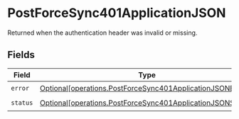 # PostForceSync401ApplicationJSON

Returned when the authentication header was invalid or missing.


## Fields

| Field                                                                                                                              | Type                                                                                                                               | Required                                                                                                                           | Description                                                                                                                        |
| ---------------------------------------------------------------------------------------------------------------------------------- | ---------------------------------------------------------------------------------------------------------------------------------- | ---------------------------------------------------------------------------------------------------------------------------------- | ---------------------------------------------------------------------------------------------------------------------------------- |
| `error`                                                                                                                            | [Optional[operations.PostForceSync401ApplicationJSONError]](undefined/models/operations/postforcesync401applicationjsonerror.md)   | :heavy_check_mark:                                                                                                                 | N/A                                                                                                                                |
| `status`                                                                                                                           | [Optional[operations.PostForceSync401ApplicationJSONStatus]](undefined/models/operations/postforcesync401applicationjsonstatus.md) | :heavy_check_mark:                                                                                                                 | N/A                                                                                                                                |